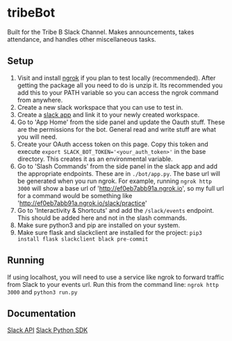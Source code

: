 # tribeBot
Built for the Tribe B Slack Channel. Makes announcements, takes attendance, and handles other miscellaneous tasks.

## Setup
1. Visit and install [ngrok](https://ngrok.com/download) if you plan to test locally (recommended). After getting the package all you need to do is unzip it. Its recommended you add this to your PATH variable so you can access the ngrok command from anywhere.
2. Create a new slack workspace that you can use to test in.
3. Create a [slack app](https://api.slack.com/apps) and link it to your newly created workspace.
4. Go to 'App Home' from the side panel and update the Oauth stuff. These are the permissions for the bot. General read and write stuff are what you will need.
5. Create your OAuth access token on this page. Copy this token and execute `export SLACK_BOT_TOKEN='<your_auth_token>'` in the base directory. This creates it as an environmental variable.
6. Go to 'Slash Commands' from the side panel in the slack app and add the appropriate endpoints. These are in `./bot/app.py`. The base url will be generated when you run ngrok. For example, running `ngrok http 3000` will show a base url of 'http://ef0eb7abb91a.ngrok.io', so my full url for a command would be something like 'http://ef0eb7abb91a.ngrok.io/slack/practice'
7. Go to 'Interactivity & Shortcuts' and add the `/slack/events` endpoint. This should be added here and not in the slash commands.
8. Make sure python3 and pip are installed on your system.
9. Make sure flask and slackclient are installed for the project: `pip3 install flask slackclient black pre-commit`

## Running
If using localhost, you will need to use a service like ngrok to forward traffic from Slack to your events url.
Run this from the command line: `ngrok http 3000` and `python3 run.py`

## Documentation
[Slack API](https://api.slack.com)
[Slack Python SDK](https://slack.dev/python-slackclient/)
